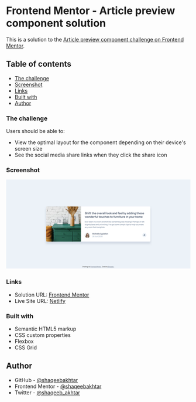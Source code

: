 # Frontend Mentor - Article preview component solution

This is a solution to the [Article preview component challenge on Frontend Mentor](https://www.frontendmentor.io/challenges/article-preview-component-dYBN_pYFT).

## Table of contents

- [The challenge](#the-challenge)
- [Screenshot](#screenshot)
- [Links](#links)
- [Built with](#built-with)
- [Author](#author)

### The challenge

Users should be able to:

- View the optimal layout for the component depending on their device's screen size
- See the social media share links when they click the share icon

### Screenshot

![](./screenshot.jpg)

### Links

- Solution URL: [Frontend Mentor](https://www.frontendmentor.io/solutions/article-preview-component-oBnIuZ6f9)
- Live Site URL: [Netlify](https://frontendmentor-article-preview-card.netlify.app/)

### Built with

- Semantic HTML5 markup
- CSS custom properties
- Flexbox
- CSS Grid

## Author

- GitHub - [@shaqeebakhtar](https://www.github.com/shaqeebakhtar)
- Frontend Mentor - [@shaqeebakhtar](https://www.frontendmentor.io/profile/shaqeebakhtar)
- Twitter - [@shaqeeb_akhtar](https://www.twitter.com/shaqeeb_akhtar)
